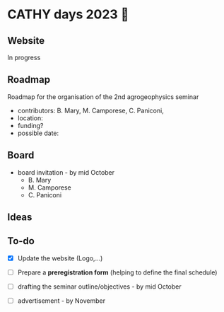 # CATHY days 2023 🚀

## Website

In progress

## Roadmap

Roadmap for the organisation of the 2nd agrogeophysics seminar

- contributors: B. Mary, M. Camporese, C. Paniconi, 
- location: 
- funding? 
- possible date: 

## Board

* board invitation - by mid October
    - B. Mary
    - M. Camporese 
    - C. Paniconi

## Ideas 

## To-do

- [x] Update the website (Logo,...)
- [ ] Prepare a **preregistration form** (helping to define the final schedule)
- [ ] drafting the seminar outline/objectives - by mid October
- [ ]  advertisement - by November

   
